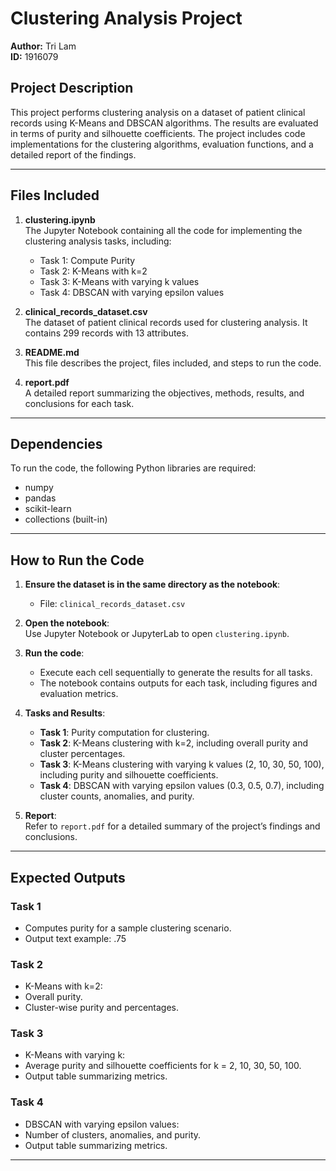 # Clustering Analysis Project

**Author:** Tri Lam  
**ID:** 1916079  

## Project Description
This project performs clustering analysis on a dataset of patient clinical records using K-Means and DBSCAN algorithms. The results are evaluated in terms of purity and silhouette coefficients. The project includes code implementations for the clustering algorithms, evaluation functions, and a detailed report of the findings.

---

## Files Included
1. **clustering.ipynb**  
   The Jupyter Notebook containing all the code for implementing the clustering analysis tasks, including:
   - Task 1: Compute Purity
   - Task 2: K-Means with k=2
   - Task 3: K-Means with varying k values
   - Task 4: DBSCAN with varying epsilon values

2. **clinical_records_dataset.csv**  
   The dataset of patient clinical records used for clustering analysis. It contains 299 records with 13 attributes.

3. **README.md**  
   This file describes the project, files included, and steps to run the code.

4. **report.pdf**  
   A detailed report summarizing the objectives, methods, results, and conclusions for each task.

---

## Dependencies
To run the code, the following Python libraries are required:
- numpy
- pandas
- scikit-learn
- collections (built-in)

---

## How to Run the Code
1. **Ensure the dataset is in the same directory as the notebook**:  
   - File: `clinical_records_dataset.csv`

2. **Open the notebook**:  
   Use Jupyter Notebook or JupyterLab to open `clustering.ipynb`.

3. **Run the code**:  
   - Execute each cell sequentially to generate the results for all tasks.
   - The notebook contains outputs for each task, including figures and evaluation metrics.

4. **Tasks and Results**:  
   - **Task 1**: Purity computation for clustering.
   - **Task 2**: K-Means clustering with k=2, including overall purity and cluster percentages.
   - **Task 3**: K-Means clustering with varying k values (2, 10, 30, 50, 100), including purity and silhouette coefficients.
   - **Task 4**: DBSCAN with varying epsilon values (0.3, 0.5, 0.7), including cluster counts, anomalies, and purity.

5. **Report**:  
   Refer to `report.pdf` for a detailed summary of the project’s findings and conclusions.

---

## Expected Outputs
### Task 1
- Computes purity for a sample clustering scenario.
- Output text example:  .75

### Task 2
- K-Means with k=2:
- Overall purity.
- Cluster-wise purity and percentages.

### Task 3
- K-Means with varying k:
- Average purity and silhouette coefficients for k = 2, 10, 30, 50, 100.
- Output table summarizing metrics.

### Task 4
- DBSCAN with varying epsilon values:
- Number of clusters, anomalies, and purity.
- Output table summarizing metrics.

---


